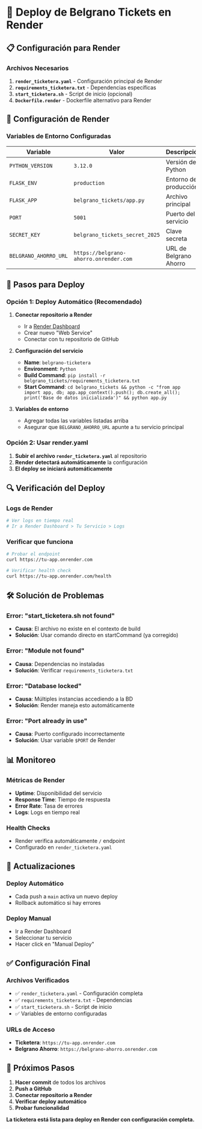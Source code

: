 # 🚀 Deploy de Belgrano Tickets en Render

## 📋 Configuración para Render

### **Archivos Necesarios**

1. **`render_ticketera.yaml`** - Configuración principal de Render
2. **`requirements_ticketera.txt`** - Dependencias específicas
3. **`start_ticketera.sh`** - Script de inicio (opcional)
4. **`Dockerfile.render`** - Dockerfile alternativo para Render

## 🔧 Configuración de Render

### **Variables de Entorno Configuradas**

| Variable | Valor | Descripción |
|----------|-------|-------------|
| `PYTHON_VERSION` | `3.12.0` | Versión de Python |
| `FLASK_ENV` | `production` | Entorno de producción |
| `FLASK_APP` | `belgrano_tickets/app.py` | Archivo principal |
| `PORT` | `5001` | Puerto del servicio |
| `SECRET_KEY` | `belgrano_tickets_secret_2025` | Clave secreta |
| `BELGRANO_AHORRO_URL` | `https://belgrano-ahorro.onrender.com` | URL de Belgrano Ahorro |

## 🚀 Pasos para Deploy

### **Opción 1: Deploy Automático (Recomendado)**

1. **Conectar repositorio a Render**
   - Ir a [Render Dashboard](https://dashboard.render.com)
   - Crear nuevo "Web Service"
   - Conectar con tu repositorio de GitHub

2. **Configuración del servicio**
   - **Name**: `belgrano-ticketera`
   - **Environment**: `Python`
   - **Build Command**: `pip install -r belgrano_tickets/requirements_ticketera.txt`
   - **Start Command**: `cd belgrano_tickets && python -c "from app import app, db; app.app_context().push(); db.create_all(); print('Base de datos inicializada')" && python app.py`

3. **Variables de entorno**
   - Agregar todas las variables listadas arriba
   - Asegurar que `BELGRANO_AHORRO_URL` apunte a tu servicio principal

### **Opción 2: Usar render.yaml**

1. **Subir el archivo `render_ticketera.yaml`** al repositorio
2. **Render detectará automáticamente** la configuración
3. **El deploy se iniciará automáticamente**

## 🔍 Verificación del Deploy

### **Logs de Render**
```bash
# Ver logs en tiempo real
# Ir a Render Dashboard > Tu Servicio > Logs
```

### **Verificar que funciona**
```bash
# Probar el endpoint
curl https://tu-app.onrender.com

# Verificar health check
curl https://tu-app.onrender.com/health
```

## 🛠️ Solución de Problemas

### **Error: "start_ticketera.sh not found"**
- **Causa**: El archivo no existe en el contexto de build
- **Solución**: Usar comando directo en startCommand (ya corregido)

### **Error: "Module not found"**
- **Causa**: Dependencias no instaladas
- **Solución**: Verificar `requirements_ticketera.txt`

### **Error: "Database locked"**
- **Causa**: Múltiples instancias accediendo a la BD
- **Solución**: Render maneja esto automáticamente

### **Error: "Port already in use"**
- **Causa**: Puerto configurado incorrectamente
- **Solución**: Usar variable `$PORT` de Render

## 📊 Monitoreo

### **Métricas de Render**
- **Uptime**: Disponibilidad del servicio
- **Response Time**: Tiempo de respuesta
- **Error Rate**: Tasa de errores
- **Logs**: Logs en tiempo real

### **Health Checks**
- Render verifica automáticamente `/` endpoint
- Configurado en `render_ticketera.yaml`

## 🔄 Actualizaciones

### **Deploy Automático**
- Cada push a `main` activa un nuevo deploy
- Rollback automático si hay errores

### **Deploy Manual**
- Ir a Render Dashboard
- Seleccionar tu servicio
- Hacer click en "Manual Deploy"

## ✅ Configuración Final

### **Archivos Verificados**
- ✅ `render_ticketera.yaml` - Configuración completa
- ✅ `requirements_ticketera.txt` - Dependencias
- ✅ `start_ticketera.sh` - Script de inicio
- ✅ Variables de entorno configuradas

### **URLs de Acceso**
- **Ticketera**: `https://tu-app.onrender.com`
- **Belgrano Ahorro**: `https://belgrano-ahorro.onrender.com`

## 🎯 Próximos Pasos

1. **Hacer commit** de todos los archivos
2. **Push a GitHub**
3. **Conectar repositorio a Render**
4. **Verificar deploy automático**
5. **Probar funcionalidad**

**La ticketera está lista para deploy en Render con configuración completa.**

